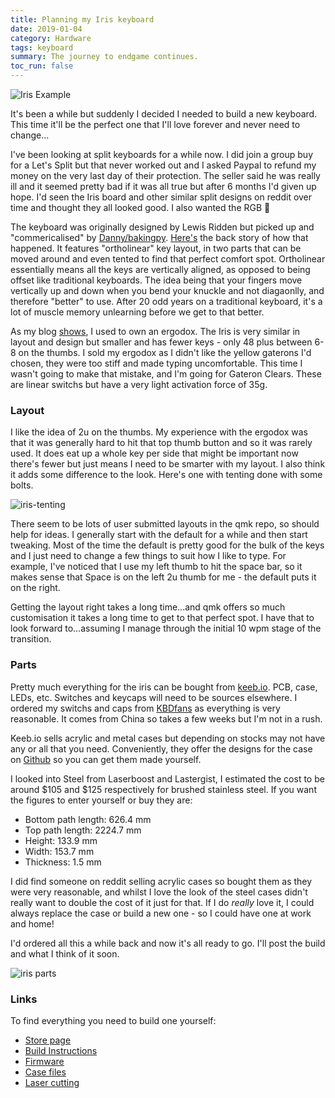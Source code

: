 ```yaml
---
title: Planning my Iris keyboard
date: 2019-01-04
category: Hardware
tags: keyboard
summary: The journey to endgame continues. 
toc_run: false
---
```

![Iris Example](/images/iris-example.jpg)

It's been a while but suddenly I decided I needed to build a new keyboard. This time it'll be the perfect one that I'll love forever and never need to change...

I've been looking at split keyboards for a while now. I did join a group buy for a Let's Split but that never worked out and I asked Paypal to refund my money on the very last day of their protection. The seller said he was really ill and it seemed pretty bad if it was all true but after 6 months I'd given up hope. I'd seen the Iris board and other similar split designs on reddit over time and thought they all looked good. I also wanted the RGB 🕺

The keyboard was originally designed by Lewis Ridden but picked up and "commericalised" by [Danny/bakingpy](https://keeb.io). [Here's]( https://medium.com/@keebio/lewis-ridden-and-the-story-behind-the-iris-7a70b03cfb80) the back story of how that happened. It features "ortholinear" key layout, in two parts that can be moved around and even tented to find that perfect comfort spot. Ortholinear essentially means all the keys are vertically aligned, as opposed to being offset like traditional keyboards. The idea being that your fingers move vertically up and down when you bend your knuckle and not diagaonlly, and therefore "better" to use. After 20 odd years on a traditional keyboard, it's a lot of muscle memory unlearning before we get to that better. 

As my blog [shows]({filename}setting-up-and-using-my-ergodox.md), I used to own an ergodox. The Iris is very similar in layout and design but smaller and has fewer keys -  only 48 plus between 6-8 on the thumbs. I sold my ergodox as I didn't like the yellow gaterons I'd chosen, they were too stiff and made typing uncomfortable. This time I wasn't going to make that mistake, and I'm going for Gateron Clears. These are linear switchs but have a very light activation force of 35g.

### Layout

I like the idea of 2u on the thumbs. My experience with the ergodox was that it was generally hard to hit that top thumb button and so it was rarely used. It does eat up a whole key per side that might be important now there's fewer but just means I need to be smarter with my layout. I also think it adds some difference to the look. Here's one with tenting done with some bolts.

![iris-tenting](/images/iris-tent.jpg)

There seem to be lots of user submitted layouts in the qmk repo, so should help for ideas. I generally start with the default for a while and then start tweaking. Most of the time the default is pretty good for the bulk of the keys and I just need to change a few things to suit how I like to type. For example, I've noticed that I use my left thumb to hit the space bar, so it makes sense that Space is on the left 2u thumb for me - the default puts it on the right.

Getting the layout right takes a long time...and qmk offers so much customisation it takes a long time to get to that perfect spot. I have that to look forward to...assuming I manage through the initial 10 wpm stage of the transition.


### Parts

Pretty much everything for the iris can be bought from [keeb.io](https://keeb.io). PCB, case, LEDs, etc. Switches and keycaps will need to be sources elsewhere. I ordered my switchs and caps from [KBDfans](https://kbdfans.cn/) as everything is very reasonable. It comes from China so takes a few weeks but I'm not in a rush.

Keeb.io sells acrylic and metal cases but depending on stocks may not have any or all that you need. Conveniently, they offer the designs for the case on [Github](https://github.com/keebio/iris-case) so you can get them made yourself.

I looked into Steel from Laserboost and Lastergist, I estimated the cost to be around $105 and $125 respectively for brushed stainless steel. If you want the figures to enter yourself or buy they are:


* Bottom path length: 626.4 mm
* Top path length: 2224.7 mm
* Height: 133.9 mm
* Width: 153.7 mm
* Thickness: 1.5 mm

I did find someone on reddit selling acrylic cases so bought them as they were very reasonable, and whilst I love the look of the steel cases didn't really want to double the cost of it just for that. If I do *really* love it, I could always replace the case or build a new one - so I could have one at work and home!

I'd ordered all this a while back and now it's all ready to go. I'll post the build and what I think of it soon.

![iris parts](/images/iris-parts.jpg)

### Links

To find everything you need to build one yourself:

* [Store page](https://keeb.io/collections/split-keyboard-parts/products/iris-keyboard-split-ergonomic-keyboard)
* [Build Instructions](https://docs.keeb.io/iris-build-guide/)
* [Firmware](https://github.com/qmk/qmk_firmware/tree/master/keyboards/keebio/iris)
* [Case files](https://github.com/keebio/iris-case)
* [Laser cutting](https://shop.laserboost.com)
